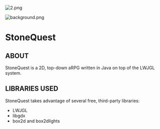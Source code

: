 ![2.png](https://bitbucket.org/repo/qM5zXK/images/1146144651-2.png)

![background.png](https://bitbucket.org/repo/qM5zXK/images/2478909983-background.png)

# StoneQuest #

## ABOUT ##
StoneQuest is a 2D, top-down aRPG written in Java on top of the LWJGL system.

## LIBRARIES USED ##
StoneQuest takes advantage of several free, third-party libraries:
* LWJGL
* libgdx
* box2d and box2dlights